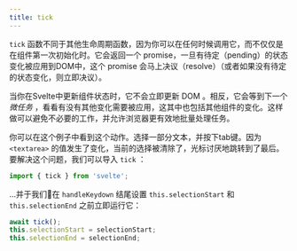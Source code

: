 ```yaml
---
title: tick
---
```


`tick` 函数不同于其他生命周期函数，因为你可以在任何时候调用它，而不仅仅是在组件第一次初始化时。它会返回一个 promise，一旦有待定（pending）的状态变化被应用到DOM中，这个 promise 会马上决议（resolve）（或者如果没有待定的状态变化，则立即决议）。

当你在Svelte中更新组件状态时，它不会立即更新 DOM 。相反，它会等到下一个 _微任务_ ，看看有没有其他变化需要被应用，这其中也包括其他组件的变化。这样做可以避免不必要的工作，并允许浏览器更有效地批量处理任务。

你可以在这个例子中看到这个动作。选择一部分文本，并按下tab键。因为 `<textarea>` 的值发生了变化，当前的选择被清除了，光标讨厌地跳转到了最后。要解决这个问题，我们可以导入 `tick` ：

```js
import { tick } from 'svelte';
```

...并于我们在 `handleKeydown` 结尾设置 `this.selectionStart` 和 `this.selectionEnd` 之前立即运行它：

```js
await tick();
this.selectionStart = selectionStart;
this.selectionEnd = selectionEnd;
```